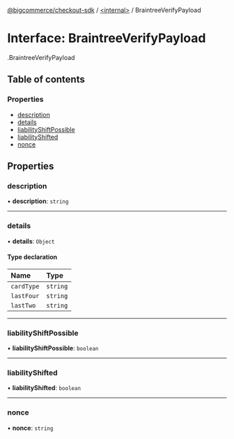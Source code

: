 [@bigcommerce/checkout-sdk](../README.md) / [<internal\>](../modules/internal_.md) / BraintreeVerifyPayload

# Interface: BraintreeVerifyPayload

[<internal>](../modules/internal_.md).BraintreeVerifyPayload

## Table of contents

### Properties

- [description](internal_.BraintreeVerifyPayload.md#description)
- [details](internal_.BraintreeVerifyPayload.md#details)
- [liabilityShiftPossible](internal_.BraintreeVerifyPayload.md#liabilityshiftpossible)
- [liabilityShifted](internal_.BraintreeVerifyPayload.md#liabilityshifted)
- [nonce](internal_.BraintreeVerifyPayload.md#nonce)

## Properties

### description

• **description**: `string`

___

### details

• **details**: `Object`

#### Type declaration

| Name | Type |
| :------ | :------ |
| `cardType` | `string` |
| `lastFour` | `string` |
| `lastTwo` | `string` |

___

### liabilityShiftPossible

• **liabilityShiftPossible**: `boolean`

___

### liabilityShifted

• **liabilityShifted**: `boolean`

___

### nonce

• **nonce**: `string`
